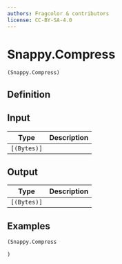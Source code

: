 ```yaml
---
authors: Fragcolor & contributors
license: CC-BY-SA-4.0
---
```



# Snappy.Compress

```clojure
(Snappy.Compress)
```


## Definition




## Input

| Type | Description |
|------|-------------|
| `[(Bytes)]` |  |


## Output

| Type | Description |
|------|-------------|
| `[(Bytes)]` |  |


## Examples

```clojure
(Snappy.Compress

)
```
